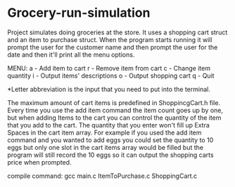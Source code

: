# Grocery-run-simulation

Project simulates doing groceries at the store. It uses a shopping cart struct and an item to purchase struct.  When the program starts running it will prompt the user for the customer name and then prompt the user for the date and then it'll print all the menu options.

MENU:
a - Add item to cart
r - Remove item from cart
c - Change item quantity
i - Output items' descriptions
o - Output shopping cart
q - Quit

*Letter abbreviation is the input that you need to put into the terminal. 

The maximum amount of cart items is predefined in ShoppincgCart.h file. Every time you use the add item command the item count goes up by one, but when adding Items to the cart you can control the quantity of the item that you add to the cart. The quantity that you enter won't fill up Extra Spaces in the cart item array. For example if you used the add item command and you wanted to add eggs you could set the quantity to 10 eggs but only one slot in the cart items array would be filled but the program will still record the 10 eggs so it can output the shopping carts price when prompted. 


compile command: gcc main.c ItemToPurchase.c ShoppingCart.c
